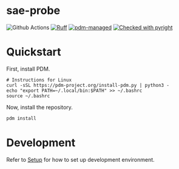 # sae-probe
![Github Actions](https://github.com/90HH/sae-probe/actions/workflows/tests.yaml/badge.svg)
[![Ruff](https://img.shields.io/endpoint?url=https://raw.githubusercontent.com/astral-sh/ruff/main/assets/badge/v2.json)](https://github.com/astral-sh/ruff)
[![pdm-managed](https://img.shields.io/badge/pdm-managed-blueviolet)](https://pdm-project.org)
[![Checked with pyright](https://microsoft.github.io/pyright/img/pyright_badge.svg)](https://microsoft.github.io/pyright/)

# Quickstart

First, install PDM. 
```
# Instructions for Linux
curl -sSL https://pdm-project.org/install-pdm.py | python3 -
echo "export PATH=~/.local/bin:$PATH" >> ~/.bashrc
source ~/.bashrc
```

Now, install the repository. 
```bash
pdm install
```

# Development

Refer to [Setup](docs/setup.md) for how to set up development environment.
